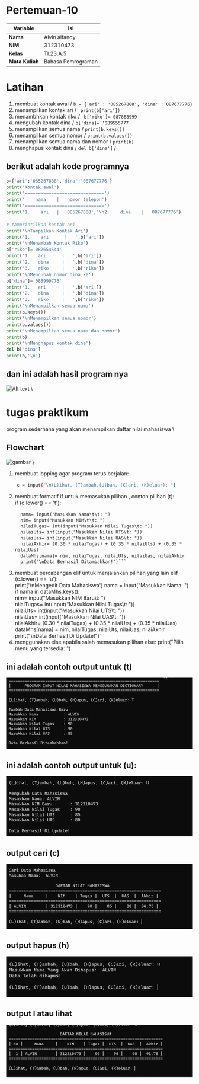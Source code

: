 # Pertemuan-10

| Variable | Isi |
| -------- | --- |
| **Nama** | Alvin alfandy |
| **NIM** | 312310473 |
| **Kelas** | TI.23.A.5 |
| **Mata Kuliah** | Bahasa Pemrograman |

# Latihan 

1. membuat kontak awal /
``` b = {'ari' : '085267888', 'dina' : 087677776} ```
2. menampilkan kontak ari /
``` print(b['ari'])```
3. menambhkan kontak riko /
``` b['riko']= 087888999```
4. mengubah kontak dina /
```b['dina]= '089555777```
5. menampilkan semua nama /
``` print(b.keys()) ```
6. menampilkan semua nomor /
``` print(b.values()) ```
7. menampilkan semua nama dan nomor /
``` print(b) ```
8. menghapus kontak dina /
``` del b['dina'] ``` /

## berikut adalah kode programnya 


```python
b={'ari':'085267888','dina':'087677776'}
print('Kontak awal')
print('==============================')
print('    nama    |   nomor telepon')
print('==============================')
print('1.    ari   |   085267888','\n2.    dina    |   087677776')

# tamprintilkan kontak ari
print('\nTampilkan Kontak Ari')
print('1.    ari      |   ',b['ari'])
print('\nMenambah Kontak Riko')
b['riko']='087654544'
print('1.   ari      |   ',b['ari'])
print('2.   dina     |   ',b['dina'])
print('3.   riko     |   ',b['riko'])
print('\nMengubah nomor Dina ke')
b['dina']='088999776'
print('1.   ari      |   ',b['ari'])
print('2.   dina     |   ',b['dina'])
print('3.   riko     |   ',b['riko'])
print('\nMenampilkan semua nama')
print(b.keys())
print('\nMenampilkan semua nomor')
print(b.values())
print('\nMenampilkan semua nama dan nomor')
print(b)
print('\nMenghapus kontak dina')
del b['dina']
print(b,'\n')
``````

## dan ini adalah hasil program nya
![Alt text](gambar/image.png) \

# tugas praktikum
program sederhana yang akan menampilkan daftar nilai mahasiswa \
## Flowchart 
![gambar](gambar/flowchart.png)  \
1. membuat lopping agar program terus berjalan:
``` sh while True :
    c = input("\n(L)ihat, (T)ambah,(U)bah, (C)ari, (K)eluar): ")
```
2. membuat formatif if untuk memasukan pilihan , contoh pilihan (t): \
if (c.lower() == 't'):                                               
      ```  print('\nTambah Data Mahasiswa Baru')
        nama= input("Masukkan Nama\t\t: ")                                        
        nim= input("Masukkan NIM\t\t: ")                                         
        nilaiTugas= int(input("Masukkan Nilai Tugas\t: "))                              
        nilaiUts= int(input("Masukkan Nilai UTS\t: "))                                   
        nilaiUas= int(input("Masukkan Nilai UAS\t: "))                                    
        nilaiAkhir= (0.30 * nilaiTugas) + (0.35 * nilaiUts) + (0.35 * nilaiUas)              
        dataMhs[nama]= nim, nilaiTugas, nilaiUts, nilaiUas, nilaiAkhir                         
        print("\nData Berhasil Ditambahkan!")```
3. membuat percabangan elif untuk menjalankan pilihan yang lain
elif (c.lower() == 'u'):                                                                    
        print('\nMengedit Data Mahasiswa')
        nama = input("Masukkan Nama: ")                                                         
        if nama in dataMhs.keys():                              
            nim= input("Masukkan NIM Baru\t: ")                              
            nilaiTugas= int(input("Masukkan Nilai Tugas\t: "))                           
            nilaiUts= int(input("Masukkan Nilai UTS\t: "))                           
            nilaiUas= int(input("Masukkan Nilai UAS\t: "))                           
            nilaiAkhir= (0.30 * nilaiTugas) + (0.35 * nilaiUts) + (0.35 * nilaiUas)          
            dataMhs[nama] = nim, nilaiTugas, nilaiUts, nilaiUas, nilaiAkhir                      
            print("\nData Berhasil Di Update!")```
4. menggunakan else apabila salah memasukan pilihan 
else:
        print("Pilih menu yang tersedia: ")                                                   
## ini adalah contoh output untuk (t)

![Alt text](gambar/image-1.png) 

## ini adalah contoh output untuk (u): 

![Alt text](gambar/image-2.png)

## output cari (c)
![Alt text](gambar/image-3.png) 

## output hapus (h)
![Alt text](gambar/image-4.png) 

## output l atau lihat 
![Alt text](gambar/image-5.png)
